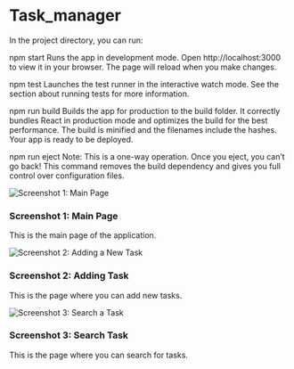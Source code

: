 # Task_manager
In the project directory, you can run:

npm start
Runs the app in development mode. Open http://localhost:3000 to view it in your browser. The page will reload when you make changes.

npm test
Launches the test runner in the interactive watch mode. See the section about running tests for more information.

npm run build
Builds the app for production to the build folder. It correctly bundles React in production mode and optimizes the build for the best performance. The build is minified and the filenames include the hashes. Your app is ready to be deployed.

npm run eject
Note: This is a one-way operation. Once you eject, you can’t go back! This command removes the build dependency and gives you full control over configuration files.


![Screenshot 1: Main Page](public/assets/Home.png)

### Screenshot 1: Main Page
This is the main page of the application.

![Screenshot 2: Adding a New Task](public/assets/Add.png)

### Screenshot 2: Adding Task
This is the page where you can add new tasks.

![Screenshot 3: Search a Task](public/assets/Search.png)

### Screenshot 3: Search Task
This is the page where you can search for tasks.
